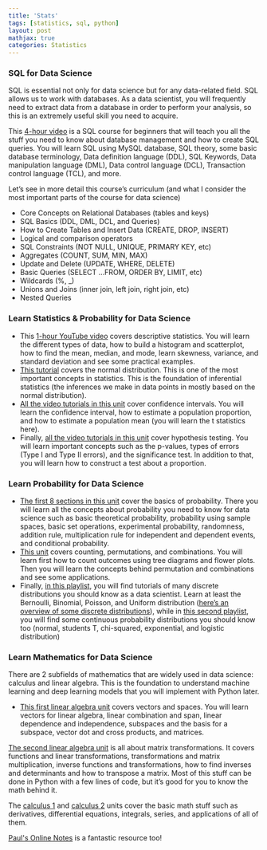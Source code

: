```yaml
---
title: 'Stats'
tags: [statistics, sql, python]
layout: post
mathjax: true
categories: Statistics
---
```


### SQL for Data Science

SQL is essential not only for data science but for any data-related field. SQL allows us to work with databases. As a data scientist, you will frequently need to extract data from a database in order to perform your analysis, so this is an extremely useful skill you need to acquire.

This [4-hour video](https://www.youtube.com/watch?v=HXV3zeQKqGY) is a SQL course for beginners that will teach you all the stuff you need to know about database management and how to create SQL queries. You will learn SQL using MySQL database, SQL theory, some basic database terminology, Data definition language (DDL), SQL Keywords, Data manipulation language (DML), Data control language (DCL), Transaction control language (TCL), and more.

Let’s see in more detail this course’s curriculum (and what I consider the most important parts of the course for data science)

- Core Concepts on Relational Databases (tables and keys)
- SQL Basics (DDL, DML, DCL, and Queries)
- How to Create Tables and Insert Data (CREATE, DROP, INSERT)
- Logical and comparison operators
- SQL Constraints (NOT NULL, UNIQUE, PRIMARY KEY, etc)
- Aggregates (COUNT, SUM, MIN, MAX)
- Update and Delete (UPDATE, WHERE, DELETE)
- Basic Queries (SELECT …FROM, ORDER BY, LIMIT, etc)
- Wildcards (%, _)
- Unions and Joins (inner join, left join, right join, etc)
- Nested Queries

### Learn Statistics & Probability for Data Science

- This [1-hour YouTube video](https://www.youtube.com/watch?v=XDqTDEZQZp4) covers descriptive statistics. You will learn the different types of data, how to build a histogram and scatterplot, how to find the mean, median, and mode, learn skewness, variance, and standard deviation and see some practical examples.
- [This tutorial](https://youtu.be/hgtMWR3TFnY) covers the normal distribution. This is one of the most important concepts in statistics. This is the foundation of inferential statistics (the inferences we make in data points in mostly based on the normal distribution).
- [All the video tutorials in this unit](https://www.khanacademy.org/math/statistics-probability/confidence-intervals-one-sample) cover confidence intervals. You will learn the confidence interval, how to estimate a population proportion, and how to estimate a population mean (you will learn the t statistics here).
- Finally, [all the video tutorials in this unit](https://www.khanacademy.org/math/statistics-probability/significance-tests-one-sample) cover hypothesis testing. You will learn important concepts such as the p-values, types of errors (Type I and Type II errors), and the significance test. In addition to that, you will learn how to construct a test about a proportion.

### Learn Probability for Data Science

- [The first 8 sections in this unit](https://www.khanacademy.org/math/statistics-probability/probability-library) cover the basics of probability. There you will learn all the concepts about probability you need to know for data science such as basic theoretical probability, probability using sample spaces, basic set operations, experimental probability, randomness, addition rule, multiplication rule for independent and dependent events, and conditional probability.
- [This unit](https://www.khanacademy.org/math/statistics-probability/counting-permutations-and-combinations) covers counting, permutations, and combinations. You will learn first how to count outcomes using tree diagrams and flower plots. Then you will learn the concepts behind permutation and combinations and see some applications.
- Finally, [in this playlist](https://youtube.com/playlist?list=PLvxOuBpazmsNIHP5cz37oOPZx0JKyNszN), you will find tutorials of many discrete distributions you should know as a data scientist. Learn at least the Bernoulli, Binomial, Poisson, and Uniform distribution ([here’s an overview of some discrete distributions](https://youtu.be/UrOXRvG9oYE)), while in [this second playlist](https://www.youtube.com/playlist?list=PLvxOuBpazmsPDZGwqhhjE3KkLWnTD34R0), you will find some continuous probability distributions you should know too (normal, students T, chi-squared, exponential, and logistic distribution)

### Learn Mathematics for Data Science

There are 2 subfields of mathematics that are widely used in data science: calculus and linear algebra. This is the foundation to understand machine learning and deep learning models that you will implement with Python later.

- [This first linear algebra unit](https://www.khanacademy.org/math/linear-algebra/vectors-and-spaces) covers vectors and spaces. You will learn vectors for linear algebra, linear combination and span, linear dependence and independence, subspaces and the basis for a subspace, vector dot and cross products, and matrices.

[The second linear algebra unit](https://www.khanacademy.org/math/linear-algebra/matrix-transformations) is all about matrix transformations. It covers functions and linear transformations, transformations and matrix multiplication, inverse functions and transformations, how to find inverses and determinants and how to transpose a matrix. Most of this stuff can be done in Python with a few lines of code, but it’s good for you to know the math behind it.

The [calculus 1](https://www.khanacademy.org/math/calculus-1) and [calculus 2](https://www.khanacademy.org/math/calculus-2) units cover the basic math stuff such as derivatives, differential equations, integrals, series, and applications of all of them.

[Paul's Online Notes](https://tutorial.math.lamar.edu/) is a fantastic resource too!